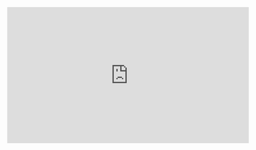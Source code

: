 <iframe width="560" height="315" src="https://www.youtube.com/embed/8RZgIcEpSHA" frameborder="0" allowfullscreen></iframe>
